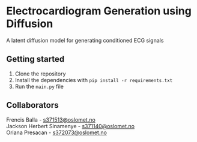 # Electrocardiogram Generation using Diffusion
A latent diffusion model for generating conditioned ECG signals

## Getting started

1. Clone the repository
2. Install the dependencies with `pip install -r requirements.txt`
3. Run the `main.py` file

## Collaborators

Frencis Balla - s371513@oslomet.no\
Jackson Herbert Sinamenye - s371140@oslomet.no\
Oriana Presacan - s372073@oslomet.no
